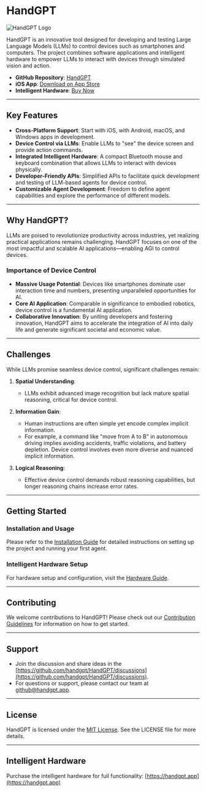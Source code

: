 # HandGPT

![HandGPT Logo](https://handgpt.app/logo.png)

HandGPT is an innovative tool designed for developing and testing Large Language Models (LLMs) to control devices such as smartphones and computers. The project combines software applications and intelligent hardware to empower LLMs to interact with devices through simulated vision and action.

- **GitHub Repository**: [HandGPT](https://github.com/handgpt/HandGPT)
- **iOS App**: [Download on App Store](https://apps.apple.com/us/app/handgpt/id6737915559)
- **Intelligent Hardware**: [Buy Now](https://handgpt.app)

---

## Key Features

- **Cross-Platform Support**: Start with iOS, with Android, macOS, and Windows apps in development.
- **Device Control via LLMs**: Enable LLMs to "see" the device screen and provide action commands.
- **Integrated Intelligent Hardware**: A compact Bluetooth mouse and keyboard combination that allows LLMs to interact with devices physically.
- **Developer-Friendly APIs**: Simplified APIs to facilitate quick development and testing of LLM-based agents for device control.
- **Customizable Agent Development**: Freedom to define agent capabilities and explore the performance of different models.

---

## Why HandGPT?

LLMs are poised to revolutionize productivity across industries, yet realizing practical applications remains challenging. HandGPT focuses on one of the most impactful and scalable AI applications—enabling AGI to control devices.

### Importance of Device Control

- **Massive Usage Potential**: Devices like smartphones dominate user interaction time and numbers, presenting unparalleled opportunities for AI.
- **Core AI Application**: Comparable in significance to embodied robotics, device control is a fundamental AI application.
- **Collaborative Innovation**: By uniting developers and fostering innovation, HandGPT aims to accelerate the integration of AI into daily life and generate significant societal and economic value.

---

## Challenges

While LLMs promise seamless device control, significant challenges remain:

1. **Spatial Understanding**:
   - LLMs exhibit advanced image recognition but lack mature spatial reasoning, critical for device control.

2. **Information Gain**:
   - Human instructions are often simple yet encode complex implicit information.
   - For example, a command like "move from A to B" in autonomous driving implies avoiding accidents, traffic violations, and battery depletion. Device control involves even more diverse and nuanced implicit information.

3. **Logical Reasoning**:
   - Effective device control demands robust reasoning capabilities, but longer reasoning chains increase error rates.

---

## Getting Started

### Installation and Usage
Please refer to the [Installation Guide](docs/installation.md) for detailed instructions on setting up the project and running your first agent.

### Intelligent Hardware Setup
For hardware setup and configuration, visit the [Hardware Guide](docs/hardware.md).

---

## Contributing

We welcome contributions to HandGPT! Please check out our [Contribution Guidelines](CONTRIBUTING.md) for information on how to get started.

---

## Support

- Join the discussion and share ideas in the [https://github.com/handgpt/HandGPT/discussions](https://github.com/handgpt/HandGPT/discussions).
- For questions or support, please contact our team at [github@handgpt.app](mailto:github@handgpt.app).

---

## License

HandGPT is licensed under the [MIT License](LICENSE.md). See the LICENSE file for more details.

---

## Intelligent Hardware

Purchase the intelligent hardware for full functionality:
[https://handgpt.app](https://handgpt.app)
